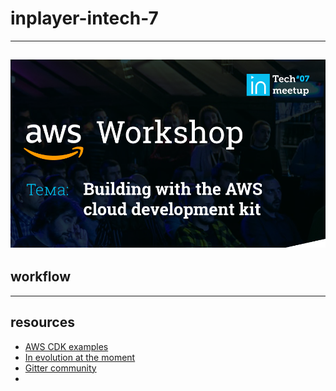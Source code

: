 # inplayer-intech-7
---
![alt text](workshop.png?raw=true "InTech")  
---
## workflow  
---
## resources  

- [AWS CDK examples](https://github.com/aws-samples/aws-cdk-examples)
- [In evolution at the moment](https://aws.amazon.com/about-aws/whats-new/2019/10/amazon-elastic-container-service-patterns-are-generally-available-in-the-aws-cloud-development-kit/)  
- [Gitter community](https://gitter.im/awslabs/aws-cdk?at=5d371541e2d1aa6688f61fc5)  
-
